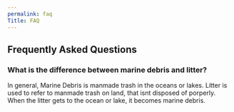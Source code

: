```yaml
---
permalink: faq
Title: FAQ
---
```

## Frequently Asked Questions

### What is the difference between marine debris and litter?

In general, Marine Debris is manmade trash in the oceans or lakes. Litter is used to refer to manmade trash on land, that isnt disposed of porperly. When the litter gets to the ocean or lake, it becomes marine debris.
